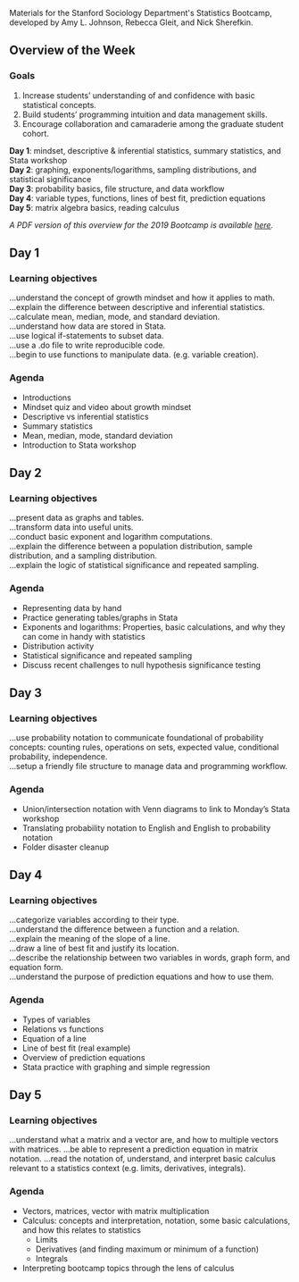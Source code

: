 Materials for the Stanford Sociology Department's Statistics Bootcamp, developed by Amy L. Johnson, Rebecca Gleit, and Nick Sherefkin.

## Overview of the Week
### Goals
1. Increase students’ understanding of and confidence with basic statistical concepts.
2. Build students’ programming intuition and data management skills.
3. Encourage collaboration and camaraderie among the graduate student cohort.

**Day 1**: mindset, descriptive & inferential statistics, summary statistics, and Stata workshop  
**Day 2**: graphing, exponents/logarithms, sampling distributions, and statistical significance   
**Day 3**: probability basics, file structure, and data workflow   
**Day 4**: variable types, functions, lines of best fit, prediction equations  
**Day 5**: matrix algebra basics, reading calculus    

*A PDF version of this overview for the 2019 Bootcamp is available [here](StatsBootcamp2019_Overview.pdf).*

## Day 1
### Learning objectives
...understand the concept of growth mindset and how it applies to math.  
...explain the difference between descriptive and inferential statistics.  
...calculate mean, median, mode, and standard deviation.  
...understand how data are stored in Stata.  
...use logical if-statements to subset data.  
...use a .do file to write reproducible code.  
...begin to use functions to manipulate data. (e.g. variable creation). 

### Agenda
- Introductions
- Mindset quiz and video about growth mindset
- Descriptive vs inferential statistics
- Summary statistics
- Mean, median, mode, standard deviation
- Introduction to Stata workshop

## Day 2
### Learning objectives
...present data as graphs and tables.  
...transform data into useful units.  
...conduct basic exponent and logarithm computations.  
...explain the difference between a population distribution, sample distribution, and a sampling distribution.  
...explain the logic of statistical significance and repeated sampling.  

### Agenda
- Representing data by hand
- Practice generating tables/graphs in Stata
- Exponents and logarithms: Properties, basic calculations, and why they can come in handy with statistics
- Distribution activity
- Statistical significance and repeated sampling
- Discuss recent challenges to null hypothesis significance testing

## Day 3
### Learning objectives
...use probability notation to communicate foundational of probability concepts: counting rules, operations on sets, expected value, conditional probability, independence.  
...setup a friendly file structure to manage data and programming workflow.  

### Agenda
- Union/intersection notation with Venn diagrams to link to Monday’s Stata workshop
- Translating probability notation to English and English to probability notation
- Folder disaster cleanup

## Day 4
### Learning objectives
...categorize variables according to their type.   
...understand the difference between a function and a relation.   
...explain the meaning of the slope of a line.  
...draw a line of best fit and justify its location.  
...describe the relationship between two variables in words, graph form, and equation form.   
...understand the purpose of prediction equations and how to use them.   

### Agenda
- Types of variables
- Relations vs functions
- Equation of a line
- Line of best fit (real example)
- Overview of prediction equations
- Stata practice with graphing and simple regression

## Day 5
### Learning objectives
...understand what a matrix and a vector are, and how to multiple vectors with matrices. 
...be able to represent a prediction equation in matrix notation. 
...read the notation of, understand, and interpret basic calculus relevant to a statistics context (e.g. limits, derivatives, integrals). 

### Agenda
- Vectors, matrices, vector with matrix multiplication
- Calculus: concepts and interpretation, notation, some basic calculations, and how this relates to statistics
    - Limits
    - Derivatives (and finding maximum or minimum of a function)
    - Integrals
- Interpreting bootcamp topics through the lens of calculus
